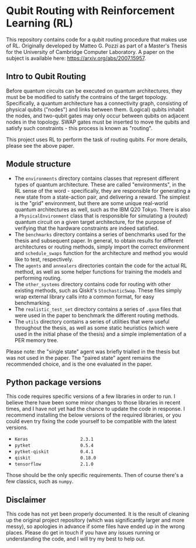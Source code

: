 # Qubit Routing with Reinforcement Learning (RL)

This repository contains code for a qubit routing procedure that makes use of RL. Originally developed by Matteo G. Pozzi as part of a Master's Thesis for the University of Cambridge Computer Laboratory. A paper on the subject is available here: https://arxiv.org/abs/2007.15957.

## Intro to Qubit Routing

Before quantum circuits can be executed on quantum architectures, they must be be modified to satisfy the contrains of the target topology. Specifically, a quantum architecture has a connectivity graph, consisting of physical qubits ("nodes") and links between them. (Logical) qubits inhabit the nodes, and two-qubit gates may only occur between qubits on adjacent nodes in the topology. SWAP gates must be inserted to move the qubits and satisfy such constraints - this process is known as "routing".

This project uses RL to perform the task of routing qubits. For more details, please see the above paper.


## Module structure

- The `environments` directory contains classes that represent different types of quantum architecture. These are called "environments", in the RL sense of the word - specifically, they are responsible for generating a new state from a state-action pair, and delivering a reward. The simplest is the "grid" environment, but there are some unique real-world quantum architectures as well, such as the IBM Q20 Tokyo. There is also a `PhysicalEnvironment` class that is responsible for simulating a (_routed_) quantum circuit on a given target architecture, for the purpose of verifying that the hardware constraints are indeed satisfied.
- The `benchmarks` directory contains a series of benchmarks used for the thesis and subsequent paper. In general, to obtain results for different architectures or routing methods, simply import the correct environment and `schedule_swaps` function for the architecture and method you would like to test, respectively.
- The `agents` and `annealers` directories contain the code for the actual RL method, as well as some helper functions for training the models and performing routing.
- The `other_systems` directory contains code for routing with other existing methods, such as Qiskit's `StochasticSwap`. These files simply wrap external library calls into a common format, for easy benchmarking.
- The `realistic_test_set` directory contains a series of `.qasm` files that were used in the paper to benchmark the different routing methods.
- The `utils` directory contains a series of utilities that were useful throughout the thesis, as well as some static heuristics (which were used in the initial phase of the thesis) and a simple implementation of a PER memory tree.

Please note: the "single state" agent was briefly trialled in the thesis but was not used in the paper. The "paired state" agent remains the recommended choice, and is the one evaluated in the paper.


## Python package versions

This code requires specific versions of a few libraries in order to run. I believe there have been some minor changes to those libraries in recent times, and I have not yet had the chance to update the code in response. I recommend installing the below versions of the required libraries, or you could even try fixing the code yourself to be compatible with the latest versions.

- `Keras                    2.3.1`
- `pytket                   0.5.4`   
- `pytket-qiskit            0.4.1`
- `qiskit                   0.18.0`
- `tensorflow               2.1.0`

Those should be the only specific requirements. Then of course there's a few classics, such as `numpy`.

## Disclaimer

This code has not yet been properly documented. It is the result of cleaning up the original project repository (which was significantly larger and more messy), so apologies in advance if some files have ended up in the wrong places. Please do get in touch if you have any issues running or understanding the code, and I will try my best to help out.
